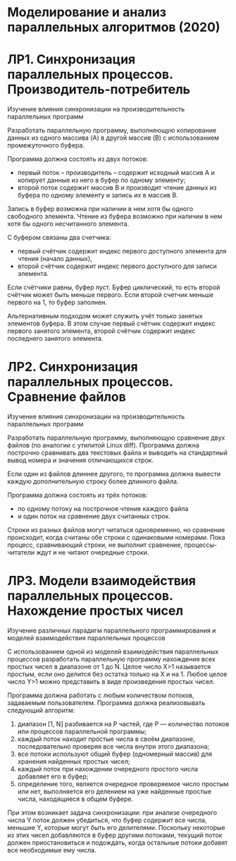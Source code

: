 ﻿# Моделирование и анализ параллельных алгоритмов (2020)

# ЛР1. Синхронизация параллельных процессов. Производитель-потребитель
Изучение влияния синхронизации на производительность параллельных программ

Разработать параллельную программу, выполняющую копирование данных из одного массива (A) в другой массив (B) с использованием промежуточного буфера. 

Программа должна состоять из двух потоков:
* первый поток – производитель – содержит исходный массив А и копирует данные из него в буфер по одному элементу;
* второй поток содержит массив В и производит чтение данных из буфера по одному элементу и запись их в массив В.

Запись в буфер возможна при наличии в нем хотя бы одного свободного элемента.
Чтение из буфера возможно при наличии в нем хотя бы одного несчитанного элемента. 

С буфером связаны два счетчика: 
* первый счётчик содержит индекс первого доступного элемента для чтения (начало данных), 
* второй счётчик содержит индекс первого доступного для записи элемента. 

Если счётчики равны, буфер пуст. Буфер циклический, то есть второй счётчик может быть меньше первого. Если второй счетчик меньше первого на 1, то буфер заполнен.

Альтернативным подходом может служить учёт только занятых элементов буфера. В этом случае первый счётчик содержит индекс первого занятого элемента, второй счётчик содержит индекс последнего занятого элемента.

# ЛР2. Синхронизация параллельных процессов. Сравнение файлов
Изучение влияния синхронизации на производительность параллельных программ

Разработать параллельную программу, выполняющую сравнение двух файлов (по аналогии с утилитой Linux diff). Программа должна построчно сравнивать два текстовых файла и выводить на стандартный вывод номера и значения отличающихся строк. 

Если один из файлов длиннее другого, то программа должна вывести каждую дополнительную строку более длинного файла. 

Программа должна состоять из трёх потоков: 
* по одному потоку на построчное чтение каждого файла 
* и один поток на сравнение двух считанных строк. 

Строки из разных файлов могут читаться одновременно, но сравнение происходит, когда считаны обе строки с одинаковыми номерами. Пока процесс, сравнивающий строки, не выполнит сравнение, процессы-читатели ждут и не читают очередные строки.

# ЛР3. Модели взаимодействия параллельных процессов. Нахождение простых чисел
Изучение различных парадигм параллельного программирования и моделей взаимодействия параллельных процессов

С использованием одной из моделей взаимодействия параллельных процессов разработать параллельную программу нахождения всех простых чисел в диапазоне от 1 до N. Целое число X>1 называется простым, если оно делится без остатка только на X и на 1. Любое целое число Y>1 можно представить в виде произведения простых чисел.

Программа должна работать с любым количеством потоков, задаваемым пользователем. Программа должна реализовывать следующий алгоритм:
1) диапазон [1, N] разбивается на P частей, где P — количество потоков или процессов параллельной программы;
2) каждый поток находит простые числа в своём диапазоне, последовательно проверяя все числа внутри этого диапазона;
3) все потоки используют общий буфер (одномерный массив) для хранения найденных простых чисел;
4) каждый поток при нахождении очередного простого числа добавляет его в буфер;
5) определение того, является очередное проверяемое число простым или нет, выполняется его делением на уже найденные простые числа, находящиеся в общем буфере. 

При этом возникает задача синхронизации: при анализе очередного числа Y поток должен убедиться, что буфер содержит все числа, меньшие Y, которые могут быть его делителями. 
Поскольку некоторые из этих чисел добавляются в буфер другими потоками, текущий поток должен приостановиться и подождать, когда остальные потоки добавят все необходимые ему числа.


